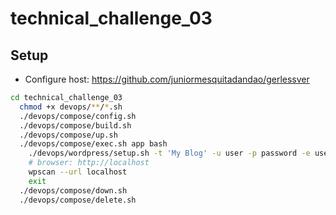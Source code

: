 # technical_challenge_03

## Setup

- Configure host: https://github.com/juniormesquitadandao/gerlessver

```sh
cd technical_challenge_03
  chmod +x devops/**/*.sh
  ./devops/compose/config.sh
  ./devops/compose/build.sh
  ./devops/compose/up.sh
  ./devops/compose/exec.sh app bash
    ./devops/wordpress/setup.sh -t 'My Blog' -u user -p password -e user@email.com
    # browser: http://localhost
    wpscan --url localhost
    exit
  ./devops/compose/down.sh
  ./devops/compose/delete.sh
```
